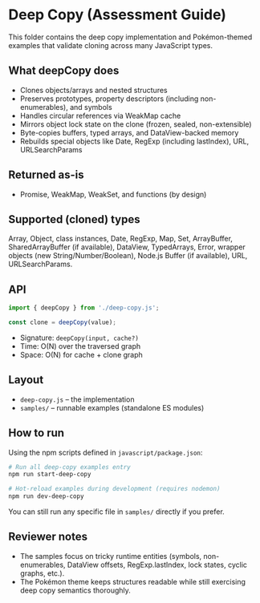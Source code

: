 # Deep Copy (Assessment Guide)

This folder contains the deep copy implementation and Pokémon-themed examples that validate cloning across many JavaScript types.

## What deepCopy does

- Clones objects/arrays and nested structures
- Preserves prototypes, property descriptors (including non-enumerables), and symbols
- Handles circular references via WeakMap cache
- Mirrors object lock state on the clone (frozen, sealed, non-extensible)
- Byte-copies buffers, typed arrays, and DataView-backed memory
- Rebuilds special objects like Date, RegExp (including lastIndex), URL, URLSearchParams

## Returned as-is

- Promise, WeakMap, WeakSet, and functions (by design)

## Supported (cloned) types

Array, Object, class instances, Date, RegExp, Map, Set, ArrayBuffer, SharedArrayBuffer (if available), DataView, TypedArrays, Error, wrapper objects (new String/Number/Boolean), Node.js Buffer (if available), URL, URLSearchParams.

## API

```js
import { deepCopy } from './deep-copy.js';

const clone = deepCopy(value);
```

- Signature: `deepCopy(input, cache?)`
- Time: O(N) over the traversed graph
- Space: O(N) for cache + clone graph

## Layout

- `deep-copy.js` – the implementation
- `samples/` – runnable examples (standalone ES modules)

## How to run

Using the npm scripts defined in `javascript/package.json`:

```bash
# Run all deep-copy examples entry
npm run start-deep-copy

# Hot-reload examples during development (requires nodemon)
npm run dev-deep-copy
```

You can still run any specific file in `samples/` directly if you prefer.

## Reviewer notes

- The samples focus on tricky runtime entities (symbols, non-enumerables, DataView offsets, RegExp.lastIndex, lock states, cyclic graphs, etc.).
- The Pokémon theme keeps structures readable while still exercising deep copy semantics thoroughly.
